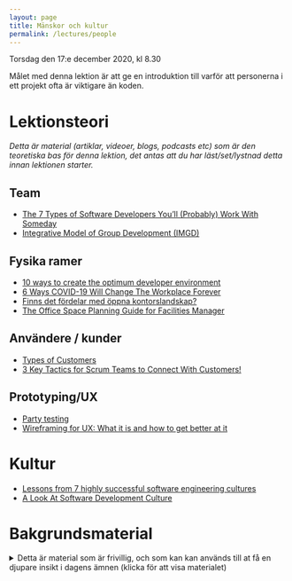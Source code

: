 ```yaml
---
layout: page
title: Mänskor och kultur
permalink: /lectures/people
---
```


Torsdag den 17:e december 2020, kl 8.30

Målet med denna lektion är att ge en introduktion till varför att personerna i ett projekt ofta är viktigare än koden.

# Lektionsteori
*Detta är material (artiklar, videoer, blogs, podcasts etc) som är den teoretiska bas för denna lektion, det antas att du har läst/set/lystnad detta innan lektionen starter.*

## Team
* [The 7 Types of Software Developers You’ll (Probably) Work With Someday](https://www.7pace.com/blog/the-7-types-of-software-developers-youll-probably-work-with-someday)
* [Integrative Model of Group Development (IMGD) ](https://www.youtube.com/watch?v=m442VHaJsL0)


## Fysika ramer
* [10 ways to create the optimum developer environment](https://www.techrepublic.com/blog/10-things/10-ways-to-create-the-optimum-developer-environment/)
* [6 Ways COVID-19 Will Change The Workplace Forever](https://www.forbes.com/sites/williamarruda/2020/05/07/6-ways-covid-19-will-change-the-workplace-forever/)
* [Finns det fördelar med öppna kontorslandskap?](https://www.tholin.se/artiklar/finns-det-fordelar-med-oppna-kontorslandskap/)
* [The Office Space Planning Guide for Facilities Manager](https://www.softwareadvice.com/resources/office-space-planning-guide/)

## Användere / kunder
* [Types of Customers](https://dcmlearning.ie/lean-course-content/lean-six-sigma-types-of-customers.html)
* [3 Key Tactics for Scrum Teams to Connect With Customers!](https://dzone.com/articles/5-key-tactics-for-scrum-teams-to-connect-with-thei)

## Prototyping/UX
* [Party testing](https://medium.com/blixtdunder/party-testing-3c26d3f0e2ec)
* [Wireframing for UX: What it is and how to get better at it](https://www.youtube.com/watch?v=8-vTd7GRk-w)

# Kultur
* [Lessons from 7 highly successful software engineering cultures](https://techbeacon.com/app-dev-testing/lessons-7-highly-successful-software-engineering-cultures)
* [A Look At Software Development Culture](https://www.accelerance.com/blog/software-development-culture)

# Bakgrundsmaterial

<details markdown="1">
<summary>Detta är material som är frivillig, och som kan kan används till at få en djupare insikt i dagens ämnen (klicka för att visa materialet)</summary>

*Oftast förklara det material bakgrunden till dagens lektionsteori, går mer på djupet med ämne eller har en annan vinkel på det samma material*

## Mjukvaru som kunstform
* [Software Development – Carving And Crafting A Software Is A Technical Art](https://www.spec-india.com/blog/software-development-a-technical-art)
* [Software Is Art](http://wiki.c2.com/?SoftwareIsArt)

## Team
* [15 rules for communicating at GitHub](https://ben.balter.com/2014/11/06/rules-of-communicating-at-github/)
* [The seven habits of highly effective GitHubbers](https://ben.balter.com/2016/09/13/seven-habits-of-highly-effective-githubbers/)
* [Helping our developers stay productive while working remotely](https://www.microsoft.com/en-us/microsoft-365/blog/2020/03/20/helping-developers-stay-productive-working-remotely/)
* PDF: [Human Factors in Software Development](http://publications.lib.chalmers.se/records/fulltext/126748.pdf)
* [Human Factors in Software Engineering](https://www.youtube.com/watch?v=446cZSgSjTk)
* [Susan Wheelan Grupputveckling](https://www.youtube.com/watch?v=QZBfPhPgiDM)
* [Most Leaders Don't Even Know the Game They're In](https://www.youtube.com/watch?v=RyTQ5-SQYTo)

## Fysika ramer
* [Öppna kontorslandskap skadliga för anställda](https://www.dagensmedicin.se/alla-nyheter/nyheter/oppna-kontorslandskap-skadliga-for-anstallda/)
* [The Ultimate Software Development Office Layout ](http://www.possibility.com/Cpp/SoftDevOfficeLayout.html)
* PDF: [Pandemic programming: How COVID-19 affects software developers and how their organizations can help](https://research.chalmers.se/publication/519655/file/519655_Fulltext.pdf)
* [Your Team Has to Work Remotely. Scrum Master: Time to Step Up!](https://medium.com/serious-scrum/your-team-has-to-work-remotely-scrum-master-time-to-step-up-bce9fd50bac1)

## Kultur
* [Learn More About the Spotify Squad Framework — Part I](https://medium.com/pm101/spotify-squad-framework-part-i-8f74bcfcd761)

## Användere
* [External and Internal Customers in Lean](https://www.velaction.com/external-and-internal-customers/)

</details>


